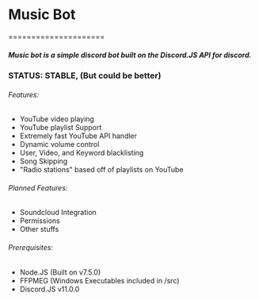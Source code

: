 # Music Bot
=====================
##### Music bot is a simple discord bot built on the *Discord.JS API* for discord.

### STATUS: STABLE, (But could be better)

###### Features:
 - YouTube video playing
 - YouTube playlist Support
 - Extremely fast YouTube API handler
 - Dynamic volume control
 - User, Video, and Keyword blacklisting
 - Song Skipping
 - "Radio stations" based off of playlists on YouTube

###### Planned Features:
 - Soundcloud Integration
 - Permissions
 - Other stuffs

###### Prerequisites:
 - Node.JS (Built on v7.5.0)
 - FFPMEG (Windows Executables included in /src)
 - Discord.JS v11.0.0

